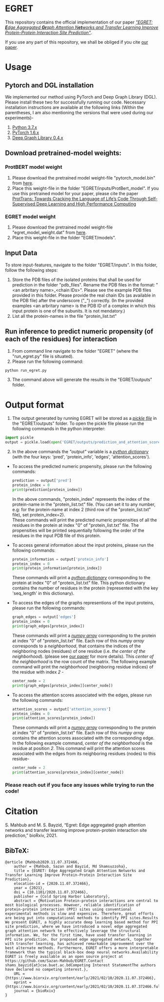 # EGRET
This repository contains the official implementation of our paper [*"EGRET: **E**dge Aggregated **Gr**aph Attention N**et**works and Transfer Learning Improve Protein-Protein Interaction Site Prediction"*](https://doi.org/10.1101/2020.11.07.372466).

If you use any part of this repository, we shall be obliged if you cite [our paper](https://doi.org/10.1101/2020.11.07.372466).

# Usage
## Pytorch and DGL installation
We implemented our method using PyTorch and Deep Graph Library (DGL). Please install these two for successfully running our code. Necessary installation instructions are available at the following links (Within the parentheses, I am also mentioning the versions that were used during our experiments)-
1. [Python 3.7.x](https://www.python.org/downloads/)
2. [PyTorch 1.6.x](https://pytorch.org/get-started/locally/#start-locally)
3. [Deep Graph Library 0.4.x](https://docs.dgl.ai/en/0.4.x/install)

## Download pretrained-model weights:
### ProtBERT model weight
1. Please download the pretrained model weight-file "pytorch_model.bin" from [here](https://drive.google.com/file/d/10MLado6OTLtQ_RWbBEyZNaPCVXaCf73z/view?usp=sharing).
2. Place this weight-file in the folder "EGRET/inputs/ProtBert_model".
If you use this pretrained model for your paper, please cite the paper [ProtTrans: Towards Cracking the Language of Life’s Code Through Self-Supervised Deep Learning and High Performance Computing](https://www.biorxiv.org/content/10.1101/2020.07.12.199554v2)
### EGRET model weight
1. Please download the pretrained model weight-file "egret_model_weight.dat" from [here](https://drive.google.com/file/d/1KsbJ6x8y_8YneO29d81khIhXwt57SWwz/view?usp=sharing).
2. Place this weight-file in the folder "EGRET/models".

## Input Data
To store input-features, navigate to the folder "EGRET/inputs". In this folder, follow the following steps:
1. Store the PDB files of the isolated proteins that shall be used for prediction in the folder "pdb_files". Rename the PDB files in the format: "\<an arbritary name\>\_\<chain IDs\>". Please see the example PDB files provided in this folder. Please provide the real chain IDs (as available in the PDB file) after the underscore ("\_") correctly. (In the provided examples \<an arbritary name\> is the PDB ID of a complex in which this input protein is one of the subunits. It is not mendatory.)
2. List all the protein-names in the file "protein_list.txt"

## Run inference to predict numeric propensity (of each of the residues) for interaction
1. From command line navigate to the folder "EGRET" (where the "run_egret.py" file is situated).
2. Please run the following command:
```python
python run_egret.py
```
3. The command above will generate the results in the "EGRET/outputs" folder.

# Output format
1. The output generated by running EGRET will be stored as a [*pickle file*](https://docs.python.org/3/library/pickle.html) in the "EGRET/outputs" folder. To open the pickle file please run the following commands in the python interpreter:
  ```python
  import pickle
  output = pickle.load(open('EGRET/outputs/prediction_and_attention_scores.pkl', 'rb'))
  ```
2. In the above commands the *"output"* variable is a [*python dictionary*](https://docs.python.org/3/tutorial/datastructures.html#dictionaries) (with the four keys: 'pred', 'protein_info', 'edges', 'attention_scores').  
  - To access the predicted numeric propensity, please run the following commands:  
    ```python
    prediction = output['pred']  
    protein_index = 0  
    print(prediction[protein_index])  
    ```
    In the above commands, "protein_index" represents the index of the protein-name in the "protein_list.txt" file. (You can set it to any number, e.g: for the protein-name at index 2 (third row of the "protein_list.txt" file), set protein_index=2).  
    These commands will print the predicted numeric propensities of all the residues in the protein at index "0" of "protein_list.txt" file. The propensities will be printed sequentially following the order of the residues in the input PDB file of this protein.  

  - To access general information about the input proteins, please run the following commands:  
    ```python
    protein_information = output['protein_info']  
    protein_index = 0  
    print(protein_information[protein_index])    
    ```
    These commands will print a [*python dictionary*](https://docs.python.org/3/tutorial/datastructures.html#dictionaries) corresponding to the protein at index "0" of "protein_list.txt" file. This python dictionary contains the number of residues in the protein (represented with the key 'seq_length' in this dictionary).  

  - To access the edges of the graphs representions of the input proteins, please run the following commands:  
    ```python
    graph_edges = output['edges']  
    protein_index = 0  
    print(graph_edges[protein_index])  
    ```
    These commands will print a [*numpy array*](https://numpy.org/doc/stable/reference/generated/numpy.array.html) corresponding to the protein at index "0" of "protein_list.txt" file. Each row of this *numpy array* corresponds to a *neighborhood*, that contains the indices of the neighboring nodes (residues) of one residue (i.e. *the center of the neighborhood*). (please see [our paper](https://doi.org/10.1101/2020.11.07.372466) for more details). This *center of the neighborhood* is the row count of the matrix. The following example command will print the *neighborhood* (neighboring residue indices) of the residue with index *2* -  
    ```python
    center_node = 2  
    print(graph_edges[protein_index][center_node])  
    ```
  
  - To access the attention scores associated with the edges, please run the following commands:  
    ```python
    attention_scores = output['attention_scores']  
    protein_index = 0  
    print(attention_scores[protein_index])  
    ```
    These commands will print a [*numpy array*](https://numpy.org/doc/stable/reference/generated/numpy.array.html) corresponding to the protein at index "0" of "protein_list.txt" file. Each row of this *numpy array* contains the attention scores associated with the corresponding edge. In the following example command, *center of the neighborhood* is the residue at position *2*. This command will print the attention scores associated with the edges from its neighboring residues (nodes) to this residue-  
    ```python
    center_node = 2  
    print(attention_scores[protein_index][center_node])  
    ```

### Please reach out if you face any issues while trying to run the code!

# Citation
S. Mahbub and M. S. Bayzid, “Egret: Edge aggregated graph attention networks and
transfer learning improve protein-protein interaction site prediction,” bioRxiv, 2021.

## BibTeX:
```
@article {Mahbub2020.11.07.372466,
	author = {Mahbub, Sazan and Bayzid, Md Shamsuzzoha},
	title = {EGRET: Edge Aggregated Graph Attention Networks and Transfer Learning Improve Protein-Protein Interaction Site Prediction},
	elocation-id = {2020.11.07.372466},
	year = {2021},
	doi = {10.1101/2020.11.07.372466},
	publisher = {Cold Spring Harbor Laboratory},
	abstract = {Motivation Protein-protein interactions are central to most biological processes. However, reliable identification of protein-protein interaction (PPI) sites using conventional experimental methods is slow and expensive. Therefore, great efforts are being put into computational methods to identify PPI sites.Results We present EGRET, a highly accurate deep learning based method for PPI site prediction, where we have introduced a novel edge aggregated graph attention network to effectively leverage the structural information. We, for the first time, have used transfer learning in PPI site prediction. Our proposed edge aggregated network, together with transfer learning, has achieved remarkable improvement over the best alternate methods. Furthermore, EGRET offers a more interpretable framework than the typical black-box deep neural networks.Availability EGRET is freely available as an open source project at https://github.com/Sazan-Mahbub/EGRET.Contact shams_bayzid{at}cse.buet.ac.bdCompeting Interest StatementThe authors have declared no competing interest.},
	URL = {https://www.biorxiv.org/content/early/2021/02/10/2020.11.07.372466},
	eprint = {https://www.biorxiv.org/content/early/2021/02/10/2020.11.07.372466.full.pdf},
	journal = {bioRxiv}
}
```
